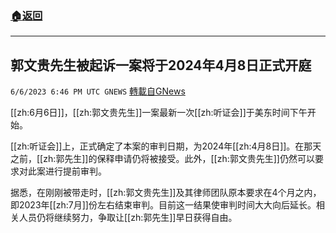 ###  [:house:返回](README.md)
---


## 郭文贵先生被起诉一案将于2024年4月8日正式开庭
`6/6/2023 6:46 PM UTC GNEWS` [轉載自GNews](https://gnews.org/articles/1363086)

  
[[zh:6月6日]]，[[zh:郭文贵先生]]一案最新一次[[zh:听证会]]于美东时间下午开始。

[[zh:听证会]]上，正式确定了本案的审判日期，为2024年[[zh:4月8日]]。在那天之前，[[zh:郭先生]]的保释申请仍将被接受。此外，[[zh:郭文贵先生]]仍然可以要求对此案进行提前审判。

据悉，在刚刚被带走时，[[zh:郭文贵先生]]及其律师团队原本要求在4个月之内，即2023年[[zh:7月]]份左右结束审判。目前这一结果使审判时间大大向后延长。相关人员仍将继续努力，争取让[[zh:郭先生]]早日获得自由。
